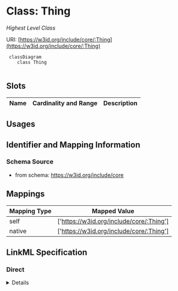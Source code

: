 # Class: Thing
_Highest Level Class_





URI: [https://w3id.org/include/core/:Thing](https://w3id.org/include/core/:Thing)




```mermaid
 classDiagram
    class Thing
      
```




<!-- no inheritance hierarchy -->


## Slots

| Name | Cardinality and Range  | Description  |
| ---  | ---  | --- |


## Usages



## Identifier and Mapping Information







### Schema Source


* from schema: https://w3id.org/include/core







## Mappings

| Mapping Type | Mapped Value |
| ---  | ---  |
| self | ['https://w3id.org/include/core/:Thing'] |
| native | ['https://w3id.org/include/core/:Thing'] |


## LinkML Specification

<!-- TODO: investigate https://stackoverflow.com/questions/37606292/how-to-create-tabbed-code-blocks-in-mkdocs-or-sphinx -->

### Direct

<details>
```yaml
name: Thing
definition_uri: schema:Thing
description: Highest Level Class
title: Thing
from_schema: https://w3id.org/include/core
rank: 1000

```
</details>

### Induced

<details>
```yaml
name: Thing
definition_uri: schema:Thing
description: Highest Level Class
title: Thing
from_schema: https://w3id.org/include/core
rank: 1000

```
</details>